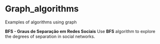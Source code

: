 # Graph_algorithms
Examples of algorithms using graph

**BFS - Graus de Separação em Redes Sociais**
Use **BFS** algorithm to explore the degrees of separation in social networks.
